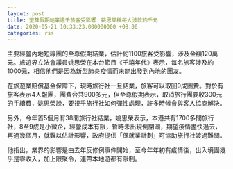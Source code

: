 ```yaml
---
layout: post
title: 至尊假期結業逾千旅客受影響　姚思榮稱每人涉款約千元
date: 2020-05-21 10:33:23.000000000 +08:00
categories: rss
---
```


主要經營內地短線團的至尊假期結業，估計約1100旅客受影響，涉及金額120萬元。旅遊界立法會議員姚思榮在本台節目《千禧年代》表示，每名旅客涉及約1000元，相信他們是因為新型肺炎疫情而未能出發到內地的團友。

在旅遊業賠償基金保障下，現時旅行社一旦結業，旅客可以取回9成團費。對於有旅客表示4人報團，團費合共900多元，但至尊假期表示，取消旅行團要收300元的手續費，姚思榮說，要視乎旅行社如何彈性處理，許多時候會與客人協商解決。

另外，今年首5個月有38間旅行社結業，姚思榮表示，本港共有1700多間旅行社，8至9成是小微企，經營成本有限，暫時未出現倒閉潮，期望疫情盡快過去，再過幾個月，就難以估計影響，政府提供「保就業計劃」可協助旅行社渡過難關。

他指出，業界的影響是由去年反修例事件開始，至今年年初有疫情後，出入境團幾乎是零收入，加上限聚令，連帶本地遊都有限制。

